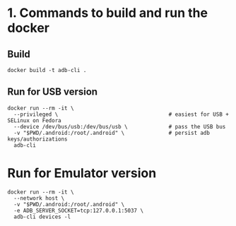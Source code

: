 # 1. Commands to build and run the docker

## Build
```
docker build -t adb-cli .
```

## Run for USB version
```
docker run --rm -it \
  --privileged \                                   # easiest for USB + SELinux on Fedora
  --device /dev/bus/usb:/dev/bus/usb \             # pass the USB bus
  -v "$PWD/.android:/root/.android" \              # persist adb keys/authorizations
  adb-cli
```

# Run for Emulator version
```
docker run --rm -it \
  --network host \
  -v "$PWD/.android:/root/.android" \
  -e ADB_SERVER_SOCKET=tcp:127.0.0.1:5037 \
  adb-cli devices -l
```